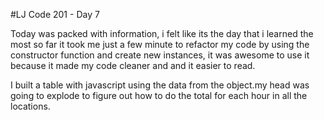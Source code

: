 #LJ Code 201 - Day 7

Today was packed with information, i felt like its the day that i learned the most so far
it took me just a few minute to refactor my code by using the constructor function and create new instances, it was awesome to use it because it made my code cleaner and and it easier to read.

I built a table with javascript using the data from the object.my head was going to explode to figure out how to do the total for each hour in all the locations.
